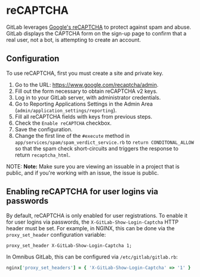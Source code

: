 # reCAPTCHA

GitLab leverages [Google's reCAPTCHA](https://www.google.com/recaptcha/about/)
to protect against spam and abuse. GitLab displays the CAPTCHA form on the sign-up page
to confirm that a real user, not a bot, is attempting to create an account.

## Configuration

To use reCAPTCHA, first you must create a site and private key.

1. Go to the URL: <https://www.google.com/recaptcha/admin>.
1. Fill out the form necessary to obtain reCAPTCHA v2 keys.
1. Log in to your GitLab server, with administrator credentials.
1. Go to Reporting Applications Settings in the Admin Area (`admin/application_settings/reporting`).
1. Fill all reCAPTCHA fields with keys from previous steps.
1. Check the `Enable reCAPTCHA` checkbox.
1. Save the configuration.
1. Change the first line of the `#execute` method in `app/services/spam/spam_verdict_service.rb`
   to `return CONDITONAL_ALLOW` so that the spam check short-circuits and triggers the response to
   return `recaptcha_html`.

NOTE: **Note:**
Make sure you are viewing an issuable in a project that is public, and if you're working with an issue, the issue is public.

## Enabling reCAPTCHA for user logins via passwords

By default, reCAPTCHA is only enabled for user registrations. To enable it for
user logins via passwords, the `X-GitLab-Show-Login-Captcha` HTTP header must
be set. For example, in NGINX, this can be done via the `proxy_set_header`
configuration variable:

```nginx
proxy_set_header X-GitLab-Show-Login-Captcha 1;
```

In Omnibus GitLab, this can be configured via `/etc/gitlab/gitlab.rb`:

```ruby
nginx['proxy_set_headers'] = { 'X-GitLab-Show-Login-Captcha' => '1' }
```
